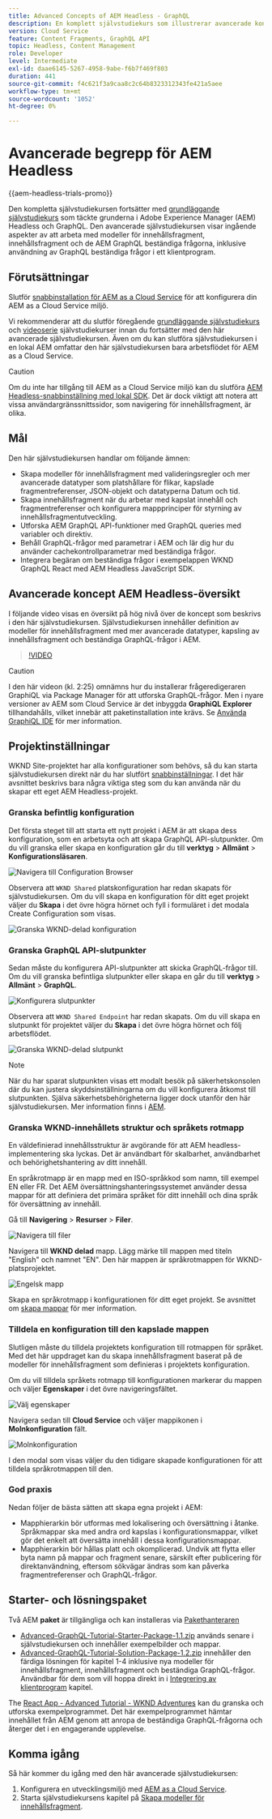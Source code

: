 ```yaml
---
title: Advanced Concepts of AEM Headless - GraphQL
description: En komplett självstudiekurs som illustrerar avancerade koncept för API:er i Adobe Experience Manager (AEM) GraphQL.
version: Cloud Service
feature: Content Fragments, GraphQL API
topic: Headless, Content Management
role: Developer
level: Intermediate
exl-id: daae6145-5267-4958-9abe-f6b7f469f803
duration: 441
source-git-commit: f4c621f3a9caa8c2c64b8323312343fe421a5aee
workflow-type: tm+mt
source-wordcount: '1052'
ht-degree: 0%

---
```


# Avancerade begrepp för AEM Headless

{{aem-headless-trials-promo}}

Den kompletta självstudiekursen fortsätter med [grundläggande självstudiekurs](../multi-step/overview.md) som täckte grunderna i Adobe Experience Manager (AEM) Headless och GraphQL. Den avancerade självstudiekursen visar ingående aspekter av att arbeta med modeller för innehållsfragment, innehållsfragment och de AEM GraphQL beständiga frågorna, inklusive användning av GraphQL beständiga frågor i ett klientprogram.

## Förutsättningar

Slutför [snabbinstallation för AEM as a Cloud Service](../quick-setup/cloud-service.md) för att konfigurera din AEM as a Cloud Service miljö.

Vi rekommenderar att du slutför föregående [grundläggande självstudiekurs](../multi-step/overview.md) och [videoserie](../video-series/modeling-basics.md) självstudiekurser innan du fortsätter med den här avancerade självstudiekursen. Även om du kan slutföra självstudiekursen i en lokal AEM omfattar den här självstudiekursen bara arbetsflödet för AEM as a Cloud Service.

>[!CAUTION]
>
>Om du inte har tillgång till AEM as a Cloud Service miljö kan du slutföra [AEM Headless-snabbinställning med lokal SDK](https://experienceleague.adobe.com/docs/experience-manager-learn/getting-started-with-aem-headless/graphql/quick-setup/local-sdk.html). Det är dock viktigt att notera att vissa användargränssnittssidor, som navigering för innehållsfragment, är olika.



## Mål

Den här självstudiekursen handlar om följande ämnen:

* Skapa modeller för innehållsfragment med valideringsregler och mer avancerade datatyper som platshållare för flikar, kapslade fragmentreferenser, JSON-objekt och datatyperna Datum och tid.
* Skapa innehållsfragment när du arbetar med kapslat innehåll och fragmentreferenser och konfigurera mappprinciper för styrning av innehållsfragmentutveckling.
* Utforska AEM GraphQL API-funktioner med GraphQL queries med variabler och direktiv.
* Behåll GraphQL-frågor med parametrar i AEM och lär dig hur du använder cachekontrollparametrar med beständiga frågor.
* Integrera begäran om beständiga frågor i exempelappen WKND GraphQL React med AEM Headless JavaScript SDK.

## Avancerade koncept AEM Headless-översikt

I följande video visas en översikt på hög nivå över de koncept som beskrivs i den här självstudiekursen. Självstudiekursen innehåller definition av modeller för innehållsfragment med mer avancerade datatyper, kapsling av innehållsfragment och beständiga GraphQL-frågor i AEM.

>[!VIDEO](https://video.tv.adobe.com/v/340035?quality=12&learn=on)

>[!CAUTION]
>
>I den här videon (kl. 2:25) omnämns hur du installerar frågeredigeraren GraphiQL via Package Manager för att utforska GraphQL-frågor. Men i nyare versioner av AEM som Cloud Service är det inbyggda **GraphiQL Explorer** tillhandahålls, vilket innebär att paketinstallation inte krävs. Se [Använda GraphiQL IDE](https://experienceleague.adobe.com/docs/experience-manager-cloud-service/content/headless/graphql-api/graphiql-ide.html) för mer information.


## Projektinställningar

WKND Site-projektet har alla konfigurationer som behövs, så du kan starta självstudiekursen direkt när du har slutfört [snabbinställningar](../quick-setup/cloud-service.md). I det här avsnittet beskrivs bara några viktiga steg som du kan använda när du skapar ett eget AEM Headless-projekt.


### Granska befintlig konfiguration

Det första steget till att starta ett nytt projekt i AEM är att skapa dess konfiguration, som en arbetsyta och att skapa GraphQL API-slutpunkter. Om du vill granska eller skapa en konfiguration går du till **verktyg** > **Allmänt** > **Konfigurationsläsaren**.

![Navigera till Configuration Browser](assets/overview/create-configuration.png)

Observera att `WKND Shared` platskonfiguration har redan skapats för självstudiekursen. Om du vill skapa en konfiguration för ditt eget projekt väljer du **Skapa** i det övre högra hörnet och fyll i formuläret i det modala Create Configuration som visas.

![Granska WKND-delad konfiguration](assets/overview/review-wknd-shared-configuration.png)

### Granska GraphQL API-slutpunkter

Sedan måste du konfigurera API-slutpunkter att skicka GraphQL-frågor till. Om du vill granska befintliga slutpunkter eller skapa en går du till **verktyg** > **Allmänt** > **GraphQL**.

![Konfigurera slutpunkter](assets/overview/endpoints.png)

Observera att `WKND Shared Endpoint` har redan skapats. Om du vill skapa en slutpunkt för projektet väljer du **Skapa** i det övre högra hörnet och följ arbetsflödet.

![Granska WKND-delad slutpunkt](assets/overview/review-wknd-shared-endpoint.png)

>[!NOTE]
>
> När du har sparat slutpunkten visas ett modalt besök på säkerhetskonsolen där du kan justera skyddsinställningarna om du vill konfigurera åtkomst till slutpunkten. Själva säkerhetsbehörigheterna ligger dock utanför den här självstudiekursen. Mer information finns i [AEM](https://experienceleague.adobe.com/docs/experience-manager-65/administering/security/security.html).

### Granska WKND-innehållets struktur och språkets rotmapp

En väldefinierad innehållsstruktur är avgörande för att AEM headless-implementering ska lyckas. Det är användbart för skalbarhet, användbarhet och behörighetshantering av ditt innehåll.

En språkrotmapp är en mapp med en ISO-språkkod som namn, till exempel EN eller FR. Det AEM översättningshanteringssystemet använder dessa mappar för att definiera det primära språket för ditt innehåll och dina språk för översättning av innehåll.

Gå till **Navigering** > **Resurser** > **Filer**.

![Navigera till filer](assets/overview/files.png)

Navigera till **WKND delad** mapp. Lägg märke till mappen med titeln &quot;English&quot; och namnet &quot;EN&quot;. Den här mappen är språkrotmappen för WKND-platsprojektet.

![Engelsk mapp](assets/overview/english.png)

Skapa en språkrotmapp i konfigurationen för ditt eget projekt. Se avsnittet om [skapa mappar](/help/headless-tutorial/graphql/advanced-graphql/author-content-fragments.md#create-folders) för mer information.

### Tilldela en konfiguration till den kapslade mappen

Slutligen måste du tilldela projektets konfiguration till rotmappen för språket. Med det här uppdraget kan du skapa innehållsfragment baserat på de modeller för innehållsfragment som definieras i projektets konfiguration.

Om du vill tilldela språkets rotmapp till konfigurationen markerar du mappen och väljer **Egenskaper** i det övre navigeringsfältet.

![Välj egenskaper](assets/overview/properties.png)

Navigera sedan till **Cloud Service** och väljer mappikonen i **Molnkonfiguration** fält.

![Molnkonfiguration](assets/overview/cloud-conf.png)

I den modal som visas väljer du den tidigare skapade konfigurationen för att tilldela språkrotmappen till den.

### God praxis

Nedan följer de bästa sätten att skapa egna projekt i AEM:

* Mapphierarkin bör utformas med lokalisering och översättning i åtanke. Språkmappar ska med andra ord kapslas i konfigurationsmappar, vilket gör det enkelt att översätta innehåll i dessa konfigurationsmappar.
* Mapphierarkin bör hållas platt och okomplicerad. Undvik att flytta eller byta namn på mappar och fragment senare, särskilt efter publicering för direktanvändning, eftersom sökvägar ändras som kan påverka fragmentreferenser och GraphQL-frågor.

## Starter- och lösningspaket

Två AEM **paket** är tillgängliga och kan installeras via [Pakethanteraren](/help/headless-tutorial/graphql/advanced-graphql/author-content-fragments.md#sample-content)

* [Advanced-GraphQL-Tutorial-Starter-Package-1.1.zip](/help/headless-tutorial/graphql/advanced-graphql/assets/tutorial-files/Advanced-GraphQL-Tutorial-Starter-Package-1.1.zip) används senare i självstudiekursen och innehåller exempelbilder och mappar.
* [Advanced-GraphQL-Tutorial-Solution-Package-1.2.zip](/help/headless-tutorial/graphql/advanced-graphql/assets/tutorial-files/Advanced-GraphQL-Tutorial-Solution-Package-1.2.zip) innehåller den färdiga lösningen för kapitel 1-4 inklusive nya modeller för innehållsfragment, innehållsfragment och beständiga GraphQL-frågor. Användbar för dem som vill hoppa direkt in i [Integrering av klientprogram](/help/headless-tutorial/graphql/advanced-graphql/client-application-integration.md) kapitel.


The [React App - Advanced Tutorial - WKND Adventures](https://github.com/adobe/aem-guides-wknd-graphql/blob/main/advanced-tutorial/README.md) kan du granska och utforska exempelprogrammet. Det här exempelprogrammet hämtar innehållet från AEM genom att anropa de beständiga GraphQL-frågorna och återger det i en engagerande upplevelse.

## Komma igång

Så här kommer du igång med den här avancerade självstudiekursen:

1. Konfigurera en utvecklingsmiljö med [AEM as a Cloud Service](../quick-setup/cloud-service.md).
1. Starta självstudiekursens kapitel på [Skapa modeller för innehållsfragment](/help/headless-tutorial/graphql/advanced-graphql/create-content-fragment-models.md).
